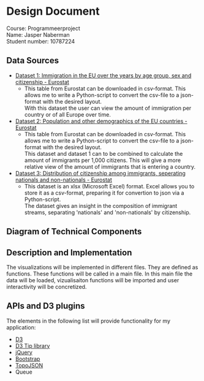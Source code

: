 # Design Document

Course: Programmeerproject  
Name: Jasper Naberman  
Student number: 10787224  

## Data Sources
* [Dataset 1: Immigration in the EU over the years by age group, sex and citizenship - Eurostat](http://appsso.eurostat.ec.europa.eu/nui/show.do?dataset=migr_imm1ctz&lang=en)
    * This table from Eurostat can be downloaded in csv-format. This allows me to write a Python-script to convert the csv-file to a json-format with the desired layout.  
    With this dataset the user can view the amount of immigration per country or of all Europe over time.
* [Dataset 2: Population and other demographics of the EU countries - Eurostat](http://appsso.eurostat.ec.europa.eu/nui/show.do?dataset=migr_pop1ctz&lang=en)
   * This table from Eurostat can be downloaded in csv-format. This allows me to write a Python-script to convert the csv-file to a json-format with the desired layout.  
   This dataset and dataset 1 can to be combined to calculate the amount of immigrants per 1,000 citizens. This will give a more relative view of the amount of immigrants that is entering a country.
* [Dataset 3: Distribution of citizenship among immigrants, seperating nationals and non-nationals - Eurostat](http://ec.europa.eu/eurostat/statistics-explained/images/2/2f/Migration_and_migrant_population_statistics_YB2017.xlsx)
   * This dataset is an xlsx (Microsoft Excel) format. Excel allows you to store it as a csv-format, preparing it for convertion to json via a Python-script.  
   The dataset gives an insight in the composition of immigrant streams, separating 'nationals' and 'non-nationals' by citizenship.

## Diagram of Technical Components


## Description and Implementation
The visualizations will be implemented in different files. They are defined as functions. These functions will be called in a main file. In this main file the data will be loaded, vizualisaiton functions will be imported and user interactivity will be concretized.

## APIs and D3 plugins
The elements in the following list will provide functionality for my application:
* [D3](https://d3js.org)
* [D3 Tip library](https://labratrevenge.com/d3-tip/javascripts/d3.tip.v0.6.3.js)
* [jQuery](https://jquery.com)
* [Bootstrap](https://getbootstrap.com)
* [TopoJSON](https://github.com/topojson/topojson)
* Queue
